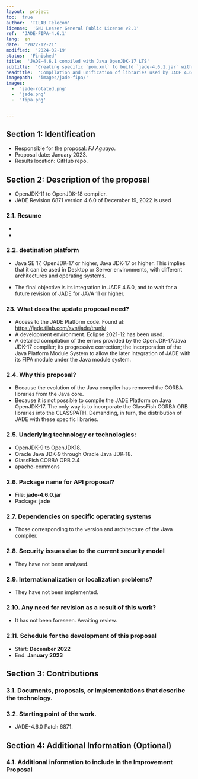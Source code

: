 ```yaml
---
layout:  project
toc:  true
author:  'TILAB Telecom'
license:  'GNU Lesser General Public License v2.1'
ref:  'JADE-FIPA-4.6.1'
lang:  en
date:  '2022-12-21'
modified:  '2024-02-19'
status:  'Finished'
title:  'JADE-4.6.1 compiled with Java OpenJDK-17 LTS'
subtitle:  'Creating specific `pom.xml` to build `jade-4.6.1.jar` with CORBA, Apache Commons and Java OpenJDK-17 or higher.'
headtitle:  'Compilation and unification of libraries used by JADE 4.6.1 (2023/07/11), reorganization of the directory structure in the MAVEN model and preparation of `pom.xml` and `pom8.xml` files to obtain functional JADE versions without the need for two Java OpenJDK installations for libraries in version 8 and code in version 17LTS or higher of JAVA on the same machine or Docker container.'
imagepath:  'images/jade-fipa/'
images:  
  -  'jade-rotated.png'
  -  'jade.png'
  -  'fipa.png'


---
```








  

##   Section 1: Identification
-  Responsible for the proposal: _FJ Aguayo_.
-  Proposal date: January 2023.
-  Results location: GitHub repo.

##   Section 2: Description of the proposal
-  OpenJDK-11 to OpenJDK-18 compiler.
-  JADE Revision 6871 version 4.6.0 of December 19, 2022 is used

###  2.1. Resume

-  
-  

###  2.2. destination platform
-  Java SE 17, OpenJDK-17 or higher, Java JDK-17 or higher. This implies that it can be used in Desktop or Server environments, with different architectures and operating systems.
  
-  The final objective is its integration in JADE 4.6.0, and to wait for a future revision of JADE for JAVA 11 or higher.




###  23. What does the update proposal need?
-  Access to the JADE Platform code. Found at: <https://jade.tilab.com/svn/jade/trunk/>
-  A development environment. Eclipse 2021-12 has been used.
-  A detailed compilation of the errors provided by the OpenJDK-17/Java JDK-17 compiler; its progressive correction; the incorporation of the Java Platform Module System to allow the later integration of JADE with its FIPA module under the Java module system.


###  2.4. Why this proposal?
-  Because the evolution of the Java compiler has removed the CORBA libraries from the Java core.
-  Because it is not possible to compile the JADE Platform on Java OpenJDK-17. The only way is to incorporate the GlassFish CORBA ORB libraries into the CLASSPATH. Demanding, in turn, the distribution of JADE with these specific libraries.






###  2.5. Underlying technology or technologies:
-  OpenJDK-9 to OpenJDK18.
-  Oracle Java JDK-9 through Oracle Java JDK-18.
-  GlassFish CORBA ORB 2.4
-  apache-commons








###  2.6. Package name for API proposal?
-  File: **jade-4.6.0.jar**
-  Package: **jade**













###  2.7. Dependencies on specific operating systems
-  Those corresponding to the version and architecture of the Java compiler.












###  2.8. Security issues due to the current security model
-  They have not been analysed.














###  2.9. Internationalization or localization problems?
-  They have not been implemented.















###  2.10. Any need for revision as a result of this work?
-  It has not been foreseen. Awaiting review.
















###  2.11. Schedule for the development of this proposal
-   Start: **December 2022**
-   End: **January 2023**
















##   Section 3: Contributions




###  3.1. Documents, proposals, or implementations that describe the technology.















###  3.2. Starting point of the work.
-   JADE-4.6.0 Patch 6871.



















##   Section 4: Additional Information (Optional)












###  4.1. Additional information to include in the Improvement Proposal
  